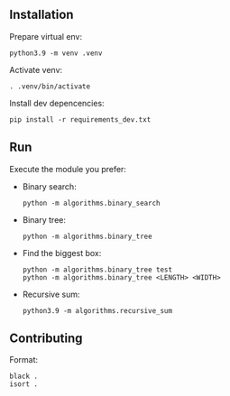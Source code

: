 ## Installation

Prepare virtual env:

    python3.9 -m venv .venv

Activate venv:

    . .venv/bin/activate

Install dev depencencies:

    pip install -r requirements_dev.txt

## Run

Execute the module you prefer:

* Binary search:

      python -m algorithms.binary_search

* Binary tree:

      python -m algorithms.binary_tree

* Find the biggest box:

      python -m algorithms.binary_tree test
      python -m algorithms.binary_tree <LENGTH> <WIDTH>

* Recursive sum:

      python3.9 -m algorithms.recursive_sum

## Contributing

Format:

    black .
    isort .
